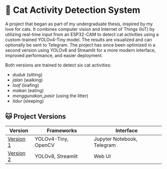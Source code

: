 # 🐾 Cat Activity Detection System

A project that began as part of my undergraduate thesis, inspired by my love for cats. It combines computer vision and Internet of Things (IoT) by utilizing real-time input from an ESP32-CAM to detect cat activities using a custom-trained YOLOv4-Tiny model. The results are visualized and can optionally be sent to Telegram. The project has since been optimized in a second version using YOLOv8 and Streamlit for a more modern interface, improved performance, and easier deployment.

Both versions are trained to detect six cat activities:
 - *duduk* (sitting)
 - *jalan* (walking)
 - *loaf* (loafing)
 - *makan* (eating)
 - *menggunakan_pasir* (using the litter)
 - *tidur* (sleeping)


## 🐱 Project Versions 

| Version | Frameworks | Interface |
| ------- | ------------ | ---------- |
| [Version 1 ](version_1_yolov4_tiny/) | YOLOv4-Tiny, OpenCV | Jupyter Notebook, Telegram
| [Version 2 ](version_3_modern_cv/) | YOLOv8, Streamlit | Web UI

